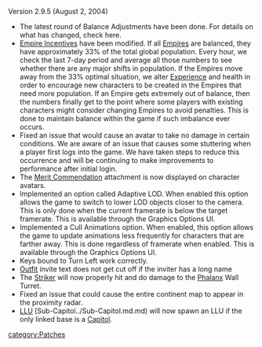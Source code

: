 Version 2.9.5 (August 2, 2004)

- The latest round of Balance Adjustments have been done. For details
  on what has changed, check here.
- [Empire Incentives](../Empire_Incentives.md) have been
  modified. If all [Empires](../Empire.md) are balanced, they
  have approximately 33% of the total global population. Every hour,
  we check the last 7-day period and average all those numbers to see
  whether there are any major shifts in population. If the Empires
  move away from the 33% optimal situation, we alter
  [Experience](../Experience.md) and health in order to encourage
  new characters to be created in the Empires that need more
  population. If an Empire gets extremely out of balance, then the
  numbers finally get to the point where some players with existing
  characters might consider changing Empires to avoid penalties. This
  is done to maintain balance within the game if such imbalance ever
  occurs.
- Fixed an issue that would cause an avatar to take no damage in
  certain conditions. We are aware of an issue that causes some
  stuttering when a player first logs into the game. We have taken
  steps to reduce this occurrence and will be continuing to make
  improvements to performance after initial login.
- The [Merit Commendation](../Merit_Commendation.md) attachment
  is now displayed on character avatars.
- Implemented an option called Adaptive LOD. When enabled this option
  allows the game to switch to lower LOD objects closer to the camera.
  This is only done when the current framerate is below the target
  framerate. This is available through the Graphics Options UI.
- Implemented a Cull Animations option. When enabled, this option
  allows the game to update animations less frequently for characters
  that are farther away. This is done regardless of framerate when
  enabled. This is available through the Graphics Options UI.
- Keys bound to Turn Left work correctly.
- [Outfit](../Outfit.md) invite text does not get cut off if the
  inviter has a long name
- The [Striker](../Striker.md) will now properly hit and do
  damage to the [Phalanx](../Phalanx.md) Wall Turret.
- Fixed an issue that could cause the entire continent map to appear
  in the proximity radar.
- [LLU](../LLU.md) [Sub-Capitol../Sub-Capitol.md.md) will
  now spawn an LLU if the only linked base is a
  [Capitol](../Capitol.md).

[category:Patches](category:Patches.md)
